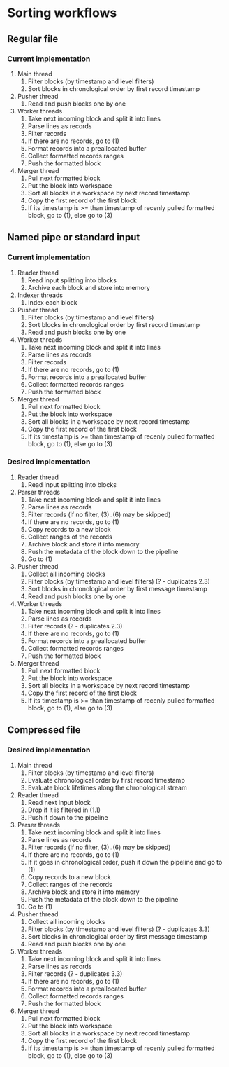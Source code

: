 # Sorting workflows

## Regular file

### Current implementation

1. Main thread
    1. Filter blocks (by timestamp and level filters)
    2. Sort blocks in chronological order by first record timestamp
2. Pusher thread
    1. Read and push blocks one by one
3. Worker threads
    1. Take next incoming block and split it into lines
    2. Parse lines as records
    3. Filter records
    4. If there are no records, go to (1)
    5. Format records into a preallocated buffer
    6. Collect formatted records ranges
    7. Push the formatted block
4. Merger thread
    1. Pull next formatted block
    2. Put the block into workspace
    3. Sort all blocks in a workspace by next record timestamp
    4. Copy the first record of the first block
    5. If its timestamp is >= than timestamp of recenly pulled formatted block, go to (1), else go to (3)

## Named pipe or standard input

### Current implementation

1. Reader thread
    1. Read input splitting into blocks
    2. Archive each block and store into memory
2. Indexer threads
    1. Index each block
3. Pusher thread
    1. Filter blocks (by timestamp and level filters)
    2. Sort blocks in chronological order by first record timestamp
    3. Read and push blocks one by one
4. Worker threads
    1. Take next incoming block and split it into lines
    2. Parse lines as records
    3. Filter records
    4. If there are no records, go to (1)
    5. Format records into a preallocated buffer
    6. Collect formatted records ranges
    7. Push the formatted block
5. Merger thread
    1. Pull next formatted block
    2. Put the block into workspace
    3. Sort all blocks in a workspace by next record timestamp
    4. Copy the first record of the first block
    5. If its timestamp is >= than timestamp of recenly pulled formatted block, go to (1), else go to (3)

### Desired implementation

1. Reader thread
    1. Read input splitting into blocks
2. Parser threads
    1. Take next incoming block and split it into lines
    2. Parse lines as records
    3. Filter records (if no filter, (3)..(6) may be skipped)
    4. If there are no records, go to (1)
    5. Copy records to a new block
    6. Collect ranges of the records
    7. Archive block and store it into memory
    8. Push the metadata of the block down to the pipeline
    9. Go to (1)
3. Pusher thread
    1. Collect all incoming blocks
    2. Filter blocks (by timestamp and level filters) (? - duplicates 2.3)
    3. Sort blocks in chronological order by first message timestamp
    4. Read and push blocks one by one
4. Worker threads
    1. Take next incoming block and split it into lines
    2. Parse lines as records
    3. Filter records (? - duplicates 2.3)
    4. If there are no records, go to (1)
    5. Format records into a preallocated buffer
    6. Collect formatted records ranges
    7. Push the formatted block
5. Merger thread
    1. Pull next formatted block
    2. Put the block into workspace
    3. Sort all blocks in a workspace by next record timestamp
    4. Copy the first record of the first block
    5. If its timestamp is >= than timestamp of recenly pulled formatted block, go to (1), else go to (3)

## Compressed file

### Desired implementation

1. Main thread
    1. Filter blocks (by timestamp and level filters)
    2. Evaluate chronological order by first record timestamp
    3. Evaluate block lifetimes along the chronological stream
2. Reader thread
    1. Read next input block
    2. Drop if it is filtered in (1.1)
    3. Push it down to the pipeline
3. Parser threads
    1. Take next incoming block and split it into lines
    2. Parse lines as records
    3. Filter records (if no filter, (3)..(6) may be skipped)
    4. If there are no records, go to (1)
    5. If it goes in chronological order, push it down the pipeline and go to (1)
    6. Copy records to a new block
    7. Collect ranges of the records
    8. Archive block and store it into memory
    9. Push the metadata of the block down to the pipeline
    10. Go to (1)
4. Pusher thread
    1. Collect all incoming blocks
    2. Filter blocks (by timestamp and level filters) (? - duplicates 3.3)
    3. Sort blocks in chronological order by first message timestamp
    4. Read and push blocks one by one
5. Worker threads
    1. Take next incoming block and split it into lines
    2. Parse lines as records
    3. Filter records (? - duplicates 3.3)
    4. If there are no records, go to (1)
    5. Format records into a preallocated buffer
    6. Collect formatted records ranges
    7. Push the formatted block
6. Merger thread
    1. Pull next formatted block
    2. Put the block into workspace
    3. Sort all blocks in a workspace by next record timestamp
    4. Copy the first record of the first block
    5. If its timestamp is >= than timestamp of recenly pulled formatted block, go to (1), else go to (3)


